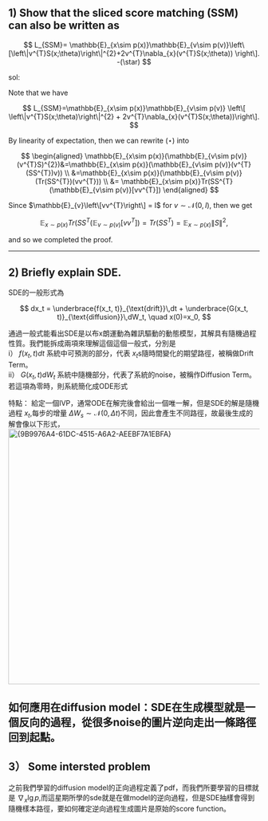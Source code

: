 ## 1) Show that the sliced score matching (SSM) can also be written as 

$$
L_{SSM}= \mathbb{E}_{x\sim p(x)}\mathbb{E}_{v\sim p(v)}\left\[\left\|v^{T}S(x;\theta)\right\|^{2}+2v^{T}\nabla_{x}(v^{T}S(x;\theta)) \right\]. -(\star)
$$

sol:

Note that we have 

$$
L_{SSM}=\mathbb{E}_{x\sim p(x)}\mathbb{E}_{v\sim p(v)} \left\[ \left\|v^{T}S(x;\theta)\right\|^{2} + 2v^{T}\nabla_{x}(v^{T}S(x;\theta))\right\].
$$ 

By linearity of expectation, then we can rewrite $(\star)$ into 

$$
\begin{aligned}
\mathbb{E}_{x\sim p(x)}(\mathbb{E}_{v\sim p(v)}(v^{T}S)^{2})&=\mathbb{E}_{x\sim p(x)}(\mathbb{E}_{v\sim p(v)}(v^{T}(SS^{T})v)) \\
&=\mathbb{E}_{x\sim p(x)}(\mathbb{E}_{v\sim p(v)}(Tr(SS^{T})(vv^{T})) \\
&= \mathbb{E}_{x\sim p(x)}Tr(SS^{T}(\mathbb{E}_{v\sim p(v)}[vv^{T}])
\end{aligned}
$$

Since $\mathbb{E}_{v}\left\[vv^{T}\right\] = I$ for $v \sim \mathcal{N}(0, I)$, then we get 

$$
\mathbb{E}_{x\sim p(x)}Tr(SS^{T}(\mathbb{E}_{v\sim p(v)}[vv^{T}])=Tr(SS^{T})=\mathbb{E}_{x\sim p(x)}\left\|S\right\|^{2},
$$

and so we completed the proof.

---

## 2) Briefly explain SDE.

SDE的一般形式為

$$
dx_t = \underbrace{f(x_t, t)}_{\text{drift}}\,dt + \underbrace{G(x_t, t)}_{\text{diffusion}}\,dW_t, \quad x(0)=x_0,
$$

通過一般式能看出SDE是以布x朗運動為雜訊驅動的動態模型，其解具有隨機過程性質。我們能拆成兩項來理解這個這個一般式，分別是  
i） $f(x_{t},t)dt$ 系統中可預測的部分，代表 $x_{t}$s隨時間變化的期望路徑，被稱做Drift Term。  
ii） $G(x_{t},t)dW_{t}$ 系統中隨機部分，代表了系統的noise，被稱作Diffusion Term。若這項為零時，則系統簡化成ODE形式

特點： 給定一個IVP，通常ODE在解完後會給出一個唯一解，但是SDE的解是隨機過程 $x_{t}$,每步的增量 $\Delta W_{s}\sim \mathcal{N}(0,\Delta t)$不同，因此會產生不同路徑，故最後生成的解會像以下形式，  
<img width="782" height="513" alt="{9B9976A4-61DC-4515-A6A2-AEEBF7A1EBFA}" src="https://github.com/user-attachments/assets/11a489fa-9bb1-4683-bc8b-0a323f82c84b" />  

如何應用在diffusion model：SDE在生成模型就是一個反向的過程，從很多noise的圖片逆向走出一條路徑回到起點。
---
## 3） Some intersted problem
之前我們學習的diffusion model的正向過程定義了pdf，而我們所要學習的目標就是 $\nabla_{x} \lg p$,而這星期所學的sde就是在做model的逆向過程，但是SDE抽樣會得到隨機樣本路徑，要如何確定逆向過程生成圖片是原始的score function。


